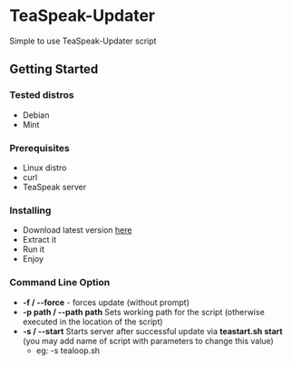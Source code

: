 # TeaSpeak-Updater

Simple to use TeaSpeak-Updater script


## Getting Started

### Tested distros
* Debian
* Mint

### Prerequisites

* Linux distro
* curl
* TeaSpeak server


### Installing

* Download latest version [here](https://github.com/Najsr/TeaSpeak-Updater/archive/master.zip)
* Extract it
* Run it
* Enjoy

### Command Line Option

* __-f / --force__ - forces update (without prompt)
* __-p path / --path path__ Sets working path for the script (otherwise executed in the location of the script)
* __-s / --start__ Starts server after successful update via __teastart.sh start__ (you may add name of script with parameters to change this value)
	* eg: -s tealoop.sh
